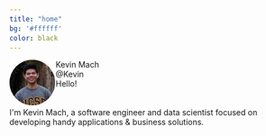 ```yaml
---
title: "home"
bg: '#ffffff'
color: black
---
```

<div class="after-space">
<img src="img/pfp.png" align="left">
<div id="relative-name">Kevin Mach
</div>
<div id="relative-at">@Kevin
</div>
</div>

<div class="intro-text">
Hello! <br />
<br />
<br />
I'm Kevin Mach, a software engineer and data scientist focused on developing handy applications &amp; business solutions.
</div>
